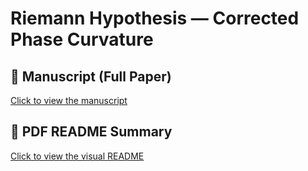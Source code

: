 # Riemann Hypothesis — Corrected Phase Curvature

## 📄 Manuscript (Full Paper)

[Click to view the manuscript](./1.pdf)

## 📘 PDF README Summary

[Click to view the visual README](./read%20me.pdf)
